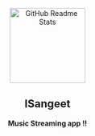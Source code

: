 <p align="center">
 <img width="150px" src="https://github.com/gokadzev/Musify/raw/master/android/app/src/main/res/mipmap-xxxhdpi/launcher_icon.png" align="center" alt="GitHub Readme Stats" />
 <h2 align="center"><b>ISangeet</b></h2>
 <p align="center"><b>Music Streaming app !!</b></p>
